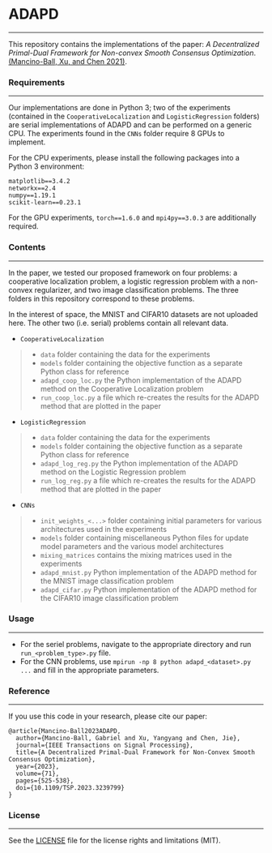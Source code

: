 # ADAPD
---

This repository contains the implementations of the paper: _A Decentralized Primal-Dual Framework for Non-convex Smooth Consensus Optimization_. [(Mancino-Ball, Xu, and Chen 2021)](https://arxiv.org/abs/2107.11321).

### Requirements
---
Our implementations are done in Python 3; two of the experiments (contained in the `CooperativeLocalization` and `LogisticRegression` folders) are serial implementations of ADAPD and can be performed on a generic CPU. The experiments found in the `CNNs` folder require 8 GPUs to implement.

For the CPU experiments, please install the following packages into a Python 3 environment:
```
matplotlib==3.4.2
networkx==2.4
numpy==1.19.1
scikit-learn==0.23.1
```

For the GPU experiments, `torch==1.6.0` and `mpi4py==3.0.3` are additionally required.

### Contents
---
In the paper, we tested our proposed framework on four problems: a cooperative localization problem, a logistic regression problem with a non-convex regularizer, and two image classification problems. The three folders in this repository correspond to these problems.

In the interest of space, the MNIST and CIFAR10 datasets are not uploaded here. The other two (i.e. serial) problems contain all relevant data.

- `CooperativeLocalization`
> + `data` folder containing the data for the experiments
> + `models` folder containing the objective function as a separate Python class for reference
> + `adapd_coop_loc.py` the Python implementation of the ADAPD method on the Cooperative Localization problem
> + `run_coop_loc.py` a file which re-creates the results for the ADAPD method that are plotted in the paper

- `LogisticRegression`
> + `data` folder containing the data for the experiments
> + `models` folder containing the objective function as a separate Python class for reference
> + `adapd_log_reg.py` the Python implementation of the ADAPD method on the Logistic Regression problem
> + `run_log_reg.py` a file which re-creates the results for the ADAPD method that are plotted in the paper

- `CNNs`
> + `init_weights_<...>` folder containing initial parameters for various architectures used in the experiments
> + `models` folder containing miscellaneous Python files for update model parameters and the various model architectures
> + `mixing_matrices` contains the mixing matrices used in the experiments
> + `adapd_mnist.py` Python implementation of the ADAPD method for the MNIST image classification problem
> + `adapd_cifar.py` Python implementation of the ADAPD method for the CIFAR10 image classification problem

### Usage
---

- For the seriel problems, navigate to the appropriate directory and run `run_<problem_type>.py` file.
- For the CNN problems, use `mpirun -np 8 python adapd_<dataset>.py ...` and fill in the appropriate parameters.


### Reference
---

If you use this code in your research, please cite our paper:
```
@article{Mancino-Ball2023ADAPD,
  author={Mancino-Ball, Gabriel and Xu, Yangyang and Chen, Jie},
  journal={IEEE Transactions on Signal Processing}, 
  title={A Decentralized Primal-Dual Framework for Non-Convex Smooth Consensus Optimization}, 
  year={2023},
  volume={71},
  pages={525-538},
  doi={10.1109/TSP.2023.3239799}
}
```

### License
---
See the [LICENSE](LICENSE.txt) file for the license rights and limitations (MIT).

